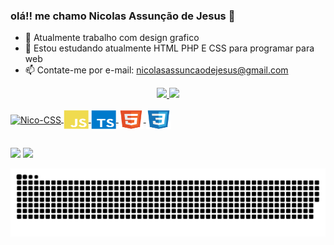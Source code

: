 ### olá!! me chamo Nicolas Assunção de Jesus 👋


- 🔭 Atualmente trabalho com design grafico
- 🌱 Estou estudando atualmente HTML PHP E CSS para programar para web
- 📫 Contate-me por e-mail: nicolasassuncaodejesus@gmail.com

<div align="center">
  <a href="https://github.com/projetonicolas">
  <img height="150em" src="https://github-readme-stats.vercel.app/api?username=projetonicolas&show_icons=true&theme=merko&include_all_commits=true&count_private=true"/>
  <img height="150em" src="https://github-readme-stats.vercel.app/api/top-langs/?username=projetonicolas&layout=compact&langs_count=7&theme=merko"/>
</div>

<div style="display: inline_block"><br>

  <img align="center" alt="Nico-CSS" height="30" width="40" src="https://cdn.jsdelivr.net/gh/devicons/devicon/icons/visualstudio/visualstudio-plain.svg" />
  <img align="center" alt="Nico-Js" height="30" width="40" src="https://raw.githubusercontent.com/devicons/devicon/master/icons/javascript/javascript-plain.svg">
  <img align="center" alt="Nico-Ts" height="30" width="40" src="https://raw.githubusercontent.com/devicons/devicon/master/icons/typescript/typescript-plain.svg">
  <img align="center" alt="Nico-HTML" height="30" width="40" src="https://raw.githubusercontent.com/devicons/devicon/master/icons/html5/html5-original.svg">
  <img align="center" alt="Nico-CSS" height="30" width="40" src="https://raw.githubusercontent.com/devicons/devicon/master/icons/css3/css3-original.svg">
  

</div>

##

<div> 
  <a href="https://instagram.com/nicolasassuncaodejesus/" target="_blank"><img src="https://img.shields.io/badge/-Instagram-%23E4405F?style=for-the-badge&logo=instagram&logoColor=white" target="_blank"></a>
  <a href = "mailto:nicolasassuncaodejesus@gmail.com"><img src="https://img.shields.io/badge/-Gmail-%23333?style=for-the-badge&logo=gmail&logoColor=white" target="_blank"></a>
 
  ![Snake animation](https://github.com/projetonicolas/projetonicolas/blob/output/github-contribution-grid-snake.svg)
 
</div>
